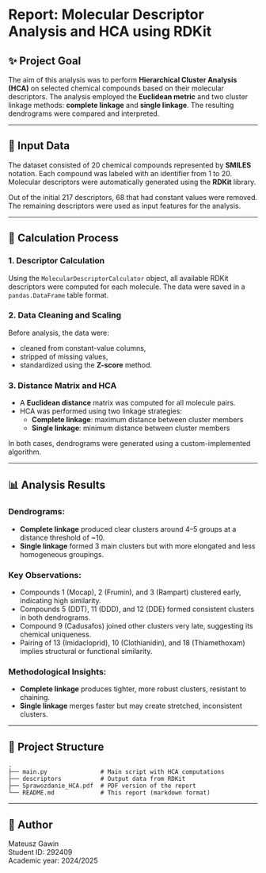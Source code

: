 # Report: Molecular Descriptor Analysis and HCA using RDKit

## ✨ Project Goal

The aim of this analysis was to perform **Hierarchical Cluster Analysis (HCA)** on selected chemical compounds based on their molecular descriptors. The analysis employed the **Euclidean metric** and two cluster linkage methods: **complete linkage** and **single linkage**. The resulting dendrograms were compared and interpreted.

---

## 🔬 Input Data

The dataset consisted of 20 chemical compounds represented by **SMILES** notation. Each compound was labeled with an identifier from 1 to 20. Molecular descriptors were automatically generated using the **RDKit** library.

Out of the initial 217 descriptors, 68 that had constant values were removed. The remaining descriptors were used as input features for the analysis.

---

## 🔧 Calculation Process

### 1. Descriptor Calculation
Using the `MolecularDescriptorCalculator` object, all available RDKit descriptors were computed for each molecule. The data were saved in a `pandas.DataFrame` table format.

### 2. Data Cleaning and Scaling
Before analysis, the data were:
- cleaned from constant-value columns,
- stripped of missing values,
- standardized using the **Z-score** method.

### 3. Distance Matrix and HCA
- A **Euclidean distance** matrix was computed for all molecule pairs.
- HCA was performed using two linkage strategies:
  - **Complete linkage**: maximum distance between cluster members
  - **Single linkage**: minimum distance between cluster members

In both cases, dendrograms were generated using a custom-implemented algorithm.

---

## 📊 Analysis Results

### Dendrograms:
- **Complete linkage** produced clear clusters around 4–5 groups at a distance threshold of ~10.
- **Single linkage** formed 3 main clusters but with more elongated and less homogeneous groupings.

### Key Observations:
- Compounds 1 (Mocap), 2 (Frumin), and 3 (Rampart) clustered early, indicating high similarity.
- Compounds 5 (DDT), 11 (DDD), and 12 (DDE) formed consistent clusters in both dendrograms.
- Compound 9 (Cadusafos) joined other clusters very late, suggesting its chemical uniqueness.
- Pairing of 13 (Imidacloprid), 10 (Clothianidin), and 18 (Thiamethoxam) implies structural or functional similarity.

### Methodological Insights:
- **Complete linkage** produces tighter, more robust clusters, resistant to chaining.
- **Single linkage** merges faster but may create stretched, inconsistent clusters.

---

## 📁 Project Structure

```
.
├── main.py               # Main script with HCA computations
├── descriptors           # Output data from RDKit
├── Sprawozdanie_HCA.pdf  # PDF version of the report
└── README.md             # This report (markdown format)
```

---

## 📓 Author

Mateusz Gawin  
Student ID: 292409  
Academic year: 2024/2025

